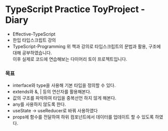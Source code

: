 # TypeScript Practice ToyProject - Diary

- Effective-TypeScript
- 한입 타입스크립트 강의
- TypeScript-Programming
  위 책과 강의로 타입스크립트의 문법과 활용, 구조에 대해 공부하였습니다.<br>
  이후 실제로 코드에 연습해보는 다이어리 토이 프로젝트입니다.

### 목표

- interface와 type을 사용해 기본 타입을 정의할 수 있다.
- extends와 &, | 등의 연산자를 활용해본다.
- 값의 구조를 파악하여 타입을 중복선언 하지 않게 해본다.
- any를 사용하지 않도록 한다.
- useState -> useReducer로 바꿔 사용하였다
- props에 함수를 전달하여 하위 컴포넌트에서 데이터를 업데이트 할 수 있도록 하였다.
